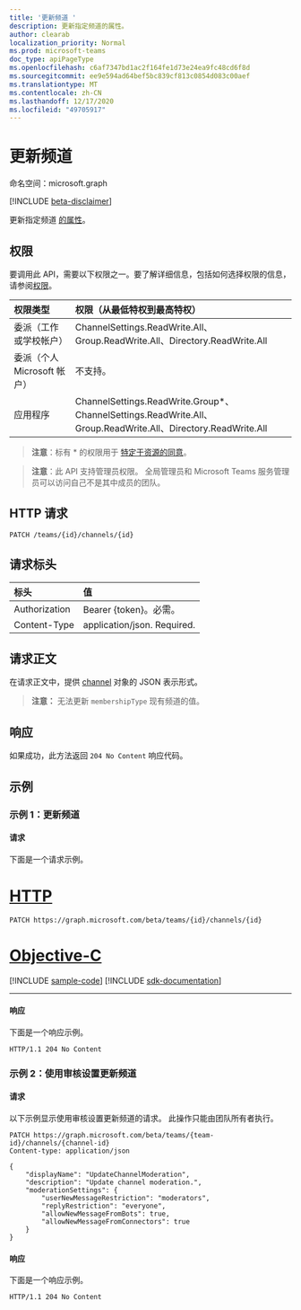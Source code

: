 ```yaml
---
title: '更新频道 '
description: 更新指定频道的属性。
author: clearab
localization_priority: Normal
ms.prod: microsoft-teams
doc_type: apiPageType
ms.openlocfilehash: c6af7347bd1ac2f164fe1d73e24ea9fc48cd6f8d
ms.sourcegitcommit: ee9e594ad64bef5bc839cf813c0854d083c00aef
ms.translationtype: MT
ms.contentlocale: zh-CN
ms.lasthandoff: 12/17/2020
ms.locfileid: "49705917"
---
```

# <a name="update-channel"></a>更新频道 

命名空间：microsoft.graph

[!INCLUDE [beta-disclaimer](../../includes/beta-disclaimer.md)]

更新指定频道 [的属性](../resources/channel.md)。

## <a name="permissions"></a>权限

要调用此 API，需要以下权限之一。要了解详细信息，包括如何选择权限的信息，请参阅[权限](/graph/permissions-reference)。

|权限类型      | 权限（从最低特权到最高特权）              |
|:--------------------|:---------------------------------------------------------|
|委派（工作或学校帐户） | ChannelSettings.ReadWrite.All、Group.ReadWrite.All、Directory.ReadWrite.All |
|委派（个人 Microsoft 帐户） | 不支持。    |
|应用程序 | ChannelSettings.ReadWrite.Group*、ChannelSettings.ReadWrite.All、Group.ReadWrite.All、Directory.ReadWrite.All |

> **注意**：标有 * 的权限用于 [特定于资源的同意]( https://aka.ms/teams-rsc)。

> **注意**：此 API 支持管理员权限。 全局管理员和 Microsoft Teams 服务管理员可以访问自己不是其中成员的团队。

## <a name="http-request"></a>HTTP 请求
<!-- { "blockType": "ignored" } -->
```http
PATCH /teams/{id}/channels/{id}
```
## <a name="request-headers"></a>请求标头
| 标头       | 值 |
|:---------------|:--------|
| Authorization  | Bearer {token}。必需。  |
| Content-Type  | application/json. Required.  |

## <a name="request-body"></a>请求正文

在请求正文中，提供 [channel](../resources/channel.md) 对象的 JSON 表示形式。

> **注意：** 无法更新 `membershipType` 现有频道的值。

## <a name="response"></a>响应

如果成功，此方法返回 `204 No Content` 响应代码。

## <a name="example"></a>示例

### <a name="example-1-update-channel"></a>示例 1：更新频道

#### <a name="request"></a>请求

下面是一个请求示例。

# <a name="http"></a>[HTTP](#tab/http)
<!-- {
  "blockType": "request",
  "name": "patch_channel"
}-->
```http
PATCH https://graph.microsoft.com/beta/teams/{id}/channels/{id}
```
# <a name="objective-c"></a>[Objective-C](#tab/objc)
[!INCLUDE [sample-code](../includes/snippets/objc/patch-channel-objc-snippets.md)]
[!INCLUDE [sdk-documentation](../includes/snippets/snippets-sdk-documentation-link.md)]

---

#### <a name="response"></a>响应

下面是一个响应示例。 

<!-- {
  "blockType": "response",
  "truncated": true,
  "@odata.type": "microsoft.graph.channel"
} -->
```http
HTTP/1.1 204 No Content
```

### <a name="example-2-update-channel-with-moderation-settings"></a>示例 2：使用审核设置更新频道

#### <a name="request"></a>请求

以下示例显示使用审核设置更新频道的请求。 此操作只能由团队所有者执行。

<!-- {
  "blockType": "request",
  "name": "patch_channel_with_moderationSettings"
}-->

```http
PATCH https://graph.microsoft.com/beta/teams/{team-id}/channels/{channel-id}
Content-type: application/json

{
    "displayName": "UpdateChannelModeration",
    "description": "Update channel moderation.",
    "moderationSettings": {
        "userNewMessageRestriction": "moderators",
        "replyRestriction": "everyone",
        "allowNewMessageFromBots": true,
        "allowNewMessageFromConnectors": true
    }
}
```


#### <a name="response"></a>响应

下面是一个响应示例。 

<!-- {
  "blockType": "response",
  "truncated": true,
  "@odata.type": "microsoft.graph.channel"
} -->
```http
HTTP/1.1 204 No Content
```

<!-- uuid: 8fcb5dbc-d5aa-4681-8e31-b001d5168d79
2015-10-25 14:57:30 UTC -->
<!--
{
  "type": "#page.annotation",
  "description": "Patch channel",
  "keywords": "",
  "section": "documentation",
  "tocPath": "",
  "suppressions": [
  ]
}
-->


